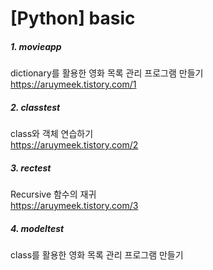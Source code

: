 # [Python] basic

##### 1. movieapp
dictionary를 활용한 영화 목록 관리 프로그램 만들기<br>
https://aruymeek.tistory.com/1

##### 2. classtest
class와 객체 연습하기<br>
https://aruymeek.tistory.com/2

##### 3. rectest
Recursive 함수의 재귀<br>
https://aruymeek.tistory.com/3

##### 4. modeltest
class를 활용한 영화 목록 관리 프로그램 만들기<br>
